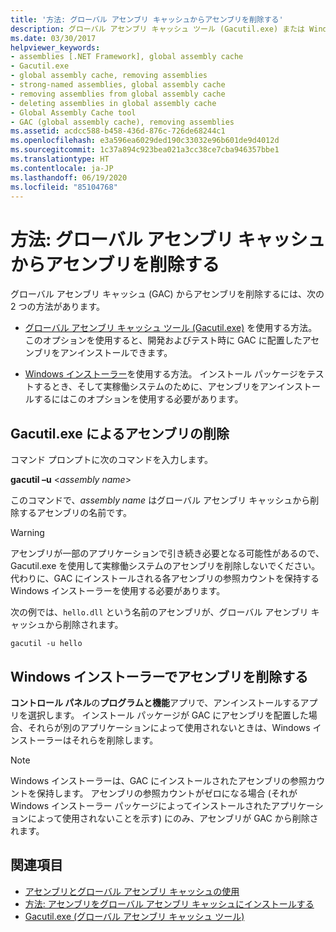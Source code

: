 ```yaml
---
title: '方法: グローバル アセンブリ キャッシュからアセンブリを削除する'
description: グローバル アセンブリ キャッシュ ツール (Gacutil.exe) または Windows インストーラーを使用して、グローバル アセンブリ キャッシュからアセンブリを削除する方法について説明します。
ms.date: 03/30/2017
helpviewer_keywords:
- assemblies [.NET Framework], global assembly cache
- Gacutil.exe
- global assembly cache, removing assemblies
- strong-named assemblies, global assembly cache
- removing assemblies from global assembly cache
- deleting assemblies in global assembly cache
- Global Assembly Cache tool
- GAC (global assembly cache), removing assemblies
ms.assetid: acdcc588-b458-436d-876c-726de68244c1
ms.openlocfilehash: e3a596ea6029ded190c33032e96b601de9d4012d
ms.sourcegitcommit: 1c37a894c923bea021a3cc38ce7cba946357bbe1
ms.translationtype: HT
ms.contentlocale: ja-JP
ms.lasthandoff: 06/19/2020
ms.locfileid: "85104768"
---
```

# <a name="how-to-remove-an-assembly-from-the-global-assembly-cache"></a>方法: グローバル アセンブリ キャッシュからアセンブリを削除する

グローバル アセンブリ キャッシュ (GAC) からアセンブリを削除するには、次の 2 つの方法があります。

- [グローバル アセンブリ キャッシュ ツール (Gacutil.exe)](../tools/gacutil-exe-gac-tool.md) を使用する方法。 このオプションを使用すると、開発およびテスト時に GAC に配置したアセンブリをアンインストールできます。

- [Windows インストーラー](/windows/desktop/Msi/windows-installer-portal)を使用する方法。 インストール パッケージをテストするとき、そして実稼働システムのために、アセンブリをアンインストールするにはこのオプションを使用する必要があります。

## <a name="removing-an-assembly-with-gacutilexe"></a>Gacutil.exe によるアセンブリの削除

コマンド プロンプトに次のコマンドを入力します。

**gacutil –u** \<*assembly name*>

このコマンドで、*assembly name* はグローバル アセンブリ キャッシュから削除するアセンブリの名前です。

> [!WARNING]
> アセンブリが一部のアプリケーションで引き続き必要となる可能性があるので、Gacutil.exe を使用して実稼働システムのアセンブリを削除しないでください。 代わりに、GAC にインストールされる各アセンブリの参照カウントを保持する Windows インストーラーを使用する必要があります。

次の例では、`hello.dll` という名前のアセンブリが、グローバル アセンブリ キャッシュから削除されます。

```console
gacutil -u hello
```

## <a name="removing-an-assembly-with-windows-installer"></a>Windows インストーラーでアセンブリを削除する

**コントロール パネル**の**プログラムと機能**アプリで、アンインストールするアプリを選択します。 インストール パッケージが GAC にアセンブリを配置した場合、それらが別のアプリケーションによって使用されないときは、Windows インストーラーはそれらを削除します。

> [!NOTE]
> Windows インストーラーは、GAC にインストールされたアセンブリの参照カウントを保持します。 アセンブリの参照カウントがゼロになる場合 (それが Windows インストーラー パッケージによってインストールされたアプリケーションによって使用されないことを示す) にのみ、アセンブリが GAC から削除されます。

## <a name="see-also"></a>関連項目

- [アセンブリとグローバル アセンブリ キャッシュの使用](working-with-assemblies-and-the-gac.md)
- [方法: アセンブリをグローバル アセンブリ キャッシュにインストールする](install-assembly-into-gac.md)
- [Gacutil.exe (グローバル アセンブリ キャッシュ ツール)](../tools/gacutil-exe-gac-tool.md)
